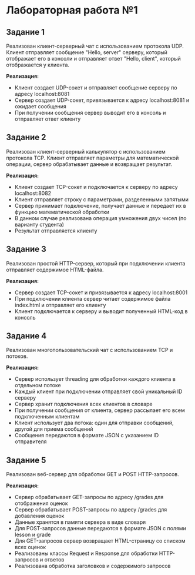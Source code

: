 # Лабораторная работа №1

## Задание 1
Реализован клиент-серверный чат с использованием протокола UDP. Клиент отправляет сообщение "Hello, server" серверу, который отображает его в консоли и отправляет ответ "Hello, client", который отображается у клиента.

**Реализация:**
- Клиент создает UDP-сокет и отправляет сообщение серверу по адресу localhost:8081
- Сервер создает UDP-сокет, привязывается к адресу localhost:8081 и ожидает сообщения
- При получении сообщения сервер выводит его в консоль и отправляет ответ клиенту

## Задание 2
Реализован клиент-серверный калькулятор с использованием протокола TCP. Клиент отправляет параметры для математической операции, сервер обрабатывает данные и возвращает результат.

**Реализация:**
- Клиент создает TCP-сокет и подключается к серверу по адресу localhost:8082
- Клиент отправляет строку с параметрами, разделенными запятыми
- Сервер принимает подключение, получает данные и передает их в функцию математической обработки
- В данном случае реализована операция умножения двух чисел (по варианту студента)
- Результат отправляется клиенту

## Задание 3
Реализован простой HTTP-сервер, который при подключении клиента отправляет содержимое HTML-файла.

**Реализация:**
- Сервер создает TCP-сокет и привязывается к адресу localhost:8001
- При подключении клиента сервер читает содержимое файла index.html и отправляет его клиенту
- Клиент подключается к серверу и выводит полученный HTML-код в консоль

## Задание 4
Реализован многопользовательский чат с использованием TCP и потоков.

**Реализация:**
- Сервер использует threading для обработки каждого клиента в отдельном потоке
- Каждый клиент при подключении отправляет свой уникальный ID серверу
- Сервер хранит подключения всех клиентов в словаре
- При получении сообщения от клиента, сервер рассылает его всем подключенным клиентам
- Клиент использует два потока: один для отправки сообщений, другой для приема сообщений
- Сообщения передаются в формате JSON с указанием ID отправителя

## Задание 5
Реализован веб-сервер для обработки GET и POST HTTP-запросов.

**Реализация:**
- Сервер обрабатывает GET-запросы по адресу /grades для отображения оценок
- Сервер обрабатывает POST-запросы по адресу /grades для добавления оценок
- Данные хранятся в памяти сервера в виде словаря
- Для POST-запросов данные передаются в формате JSON с полями lesson и grade
- Для GET-запросов сервер возвращает HTML-страницу со списком всех оценок
- Реализованы классы Request и Response для обработки HTTP-запросов и ответов
- Реализована обработка заголовков и содержимого запросов